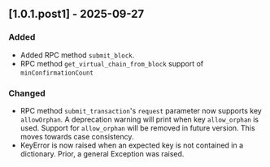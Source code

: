 ## [1.0.1.post1] - 2025-09-27
### Added
- Added RPC method `submit_block`.
- RPC method `get_virtual_chain_from_block` support of `minConfirmationCount`

### Changed
- RPC method `submit_transaction`'s `request` parameter now supports key `allowOrphan`. A deprecation warning will print when key `allow_orphan` is used. Support for `allow_orphan` will be removed in future version. This moves towards case consistency.
- KeyError is now raised when an expected key is not contained in a dictionary. Prior, a general Exception was raised.
